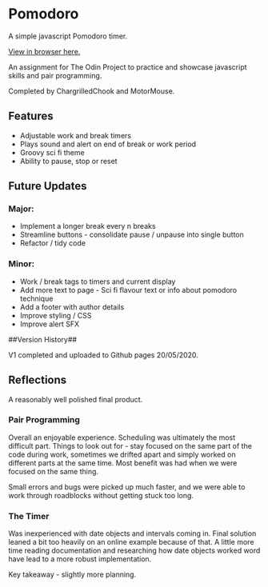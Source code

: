# Pomodoro

A simple javascript Pomodoro timer.

[View in browser here.](https://chargrilledchook.github.io/pomodoro/)

An assignment for The Odin Project to practice and showcase javascript skills and pair programming.

Completed by ChargrilledChook and MotorMouse.

## Features

* Adjustable work and break timers
* Plays sound and alert on end of break or work period
* Groovy sci fi theme
* Ability to pause, stop or reset

## Future Updates

### Major:
* Implement a longer break every n breaks
* Streamline buttons - consolidate pause / unpause into single button
* Refactor / tidy code

### Minor:
* Work / break tags to timers and current display
* Add more text to page - Sci fi flavour text or info about pomodoro technique
* Add a footer with author details
* Improve styling / CSS
* Improve alert SFX

##Version History##

V1 completed and uploaded to Github pages 20/05/2020.

## Reflections

A reasonably well polished final product. 

### Pair Programming

Overall an enjoyable experience. Scheduling was ultimately the most difficult part. Things to look out for - stay focused on the same part of the code during work, sometimes we drifted apart and simply worked on different parts at the same time. Most benefit was had when we were focused on the same thing.

Small errors and bugs were picked up much faster, and we were able to work through roadblocks without getting stuck too long.

### The Timer

Was inexperienced with date objects and intervals coming in. Final solution leaned a bit too heavily on an online example because of that. A little more time reading documentation
and researching how date objects worked word have lead to a more robust implementation. 

Key takeaway - slightly more planning.
